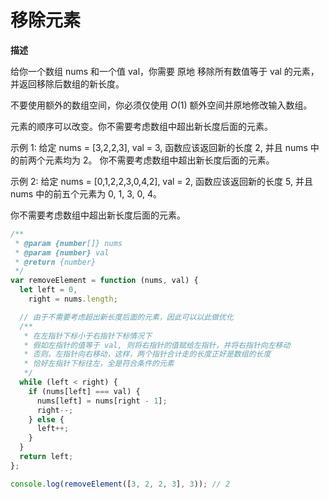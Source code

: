 # 移除元素

**描述**

给你一个数组 nums 和一个值 val，你需要 原地 移除所有数值等于 val 的元素，并返回移除后数组的新长度。

不要使用额外的数组空间，你必须仅使用 $O(1)$ 额外空间并原地修改输入数组。

元素的顺序可以改变。你不需要考虑数组中超出新长度后面的元素。

示例 1: 给定 nums = [3,2,2,3], val = 3, 函数应该返回新的长度 2, 并且 nums 中的前两个元素均为 2。 你不需要考虑数组中超出新长度后面的元素。

示例 2: 给定 nums = [0,1,2,2,3,0,4,2], val = 2, 函数应该返回新的长度 5, 并且 nums 中的前五个元素为 0, 1, 3, 0, 4。

你不需要考虑数组中超出新长度后面的元素。

```javascript
/**
 * @param {number[]} nums
 * @param {number} val
 * @return {number}
 */
var removeElement = function (nums, val) {
  let left = 0,
    right = nums.length;

  // 由于不需要考虑超出新长度后面的元素，因此可以以此做优化
  /**
   * 在左指针下标小于右指针下标情况下
   * 假如左指针的值等于 val, 则将右指针的值赋给左指针，并将右指针向左移动
   * 否则，左指针向右移动，这样，两个指针合计走的长度正好是数组的长度
   * 恰好左指针下标往左，全是符合条件的元素
   */
  while (left < right) {
    if (nums[left] === val) {
      nums[left] = nums[right - 1];
      right--;
    } else {
      left++;
    }
  }
  return left;
};

console.log(removeElement([3, 2, 2, 3], 3)); // 2
```
